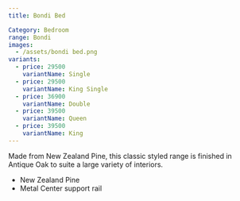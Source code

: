 ```yaml
---
title: Bondi Bed

Category: Bedroom
range: Bondi
images:
  - /assets/bondi bed.png
variants:
  - price: 29500
    variantName: Single
  - price: 29500
    variantName: King Single
  - price: 36900
    variantName: Double
  - price: 39500
    variantName: Queen
  - price: 39500
    variantName: King
---
```


Made from New Zealand Pine, this classic styled range is finished in Antique Oak to suite a large variety of interiors.

- New Zealand Pine
- Metal Center support rail
